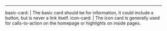 ---
basic-card: |
  The basic card should be for information, it could include a button, but is never a link itself.
icon-card: |
  The icon card is generally used for calls-to-action on the homepage or highlights on inside pages.
